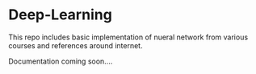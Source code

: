 # Deep-Learning
This repo includes basic implementation of nueral network from various courses and references around internet.


Documentation coming soon....
